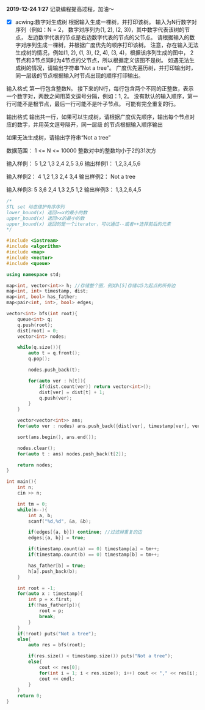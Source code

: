 **2019-12-24 1:27**
记录编程提高过程，加油～
- [x] acwing:数字对生成树
根据输入生成一棵树，并打印该树。
输入为N行数字对序列（例如：N = 2， 数字对序列为(1, 2), (2, 3))，其中数字代表该树的节点，
左边数字代表的节点是右边数字代表的节点的父节点。
请根据输入的数字对序列生成一棵树，并根据广度优先的顺序打印该树。
注意，存在输入无法生成树的情况，例如(1, 2), (1, 3), (2, 4), (3, 4)，根据该序列生成的图中，
2节点和3节点同时为4节点的父节点，所以根据定义该图不是树。
如遇无法生成树的情况，请输出字符串“Not a tree"。
广度优先遍历树，并打印输出时，同一层级的节点根据输入时节点出现的顺序打印输出。

输入格式
第一行包含整数N。
接下来的N行，每行包含两个不同的正整数，表示一个数字对，两数之间用英文逗号分隔，例如：1, 2。
没有默认的输入顺序，第一行可能不是根节点，最后一行可能不是叶子节点。
可能有完全重复的行。

输出格式
输出共一行，如果可以生成树，请根据广度优先顺序，输出每个节点对应的数字，并用英文逗号隔开，同一层级
的节点根据输入顺序输出

如果无法生成树，请输出字符串“Not a tree”

数据范围：
1 <= N <= 10000
整数对中的整数均小于2的31次方

输入样例：
5
1,2
1,3
2,4
2,5
3,6
输出样例1：
1,2,3,4,5,6

输入样例2：
4
1,2
1,3
2,4
3,4
输出样例2：
Not a tree

输入样例3:
5
3,6
2,4
1,3
2,5
1,2
输出样例3：
1,3,2,6,4,5
```cpp
/*
STL set 动态维护有序序列
lower_bound(x) 返回>=x的最小的数
upper_bound(x) 返回>x的最小的数
upper_bound(x) 返回的是一个iterator，可以通过--或者++选择前后的元素
*/

#include <iostream>
#include <algorithm>
#include <map>
#include <vector>
#include <queue>

using namespace std;

map<int, vector<int>> h; //存储整个图，例如h[5]存储以5为起点的所有边
map<int, int> timestamp, dist;
map<int, bool> has_father;
map<pair<int, int>, bool> edges;

vector<int> bfs(int root){
	queue<int> q;
	q.push(root);
	dist[root] = 0;
	vector<int> nodes;

	while(q.size()){
		auto t = q.front();
		q.pop();

		nodes.push_back(t);

		for(auto ver : h[t]){
			if(dist.count(ver)) return vector<int>();
			dist[ver] = dist[t] + 1;
			q.push(ver);
		}
	}

	vector<vector<int>> ans;
	for(auto ver : nodes) ans.push_back({dist[ver], timestamp[ver], ver});

	sort(ans.begin(), ans.end());

    nodes.clear();
    for(auto t : ans) nodes.push_back(t[2]);

    return nodes;
}

int main(){
	int n;
	cin >> n;

	int tm = 0;
	while(n--){
		int a, b;
		scanf("%d,%d", &a, &b);

		if(edges[{a, b}]) continue; //过滤掉重复的边
		edges[{a, b}] = true;

		if(timestamp.count(a) == 0) timestamp[a] = tm++;
		if(timestamp.count(b) == 0) timestamp[b] = tm++;

		has_father[b] = true;
		h[a].push_back(b);
	}

	int root = -1;
	for(auto x : timestamp){
		int p = x.first;
		if(!has_father[p]){
			root = p;
			break;
		}
	}
	if(!root) puts("Not a tree");
	else{
		auto res = bfs(root);

		if(res.size() < timestamp.size()) puts("Not a tree");
		else{
			cout << res[0];
			for(int i = 1; i < res.size(); i++) cout << "," << res[i];
			cout << endl;
		}
	}
	return 0;
}
```

